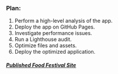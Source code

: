 ### Plan:
<ol>
<li> Perform a high-level analysis of the app.</li> 

<li>  Deploy the app on GitHub Pages.</li> 

<li>  Investigate performance issues.</li> 

<li>  Run a Lighthouse audit.</li> 

<li>  Optimize files and assets.</li> 

<li>  Deploy the optimized application.</li> 
</ol>

##### [Published Food Festival Site](https://ttkhscriptpoetry.github.io/KUBC_LAB_Food_Festival/)